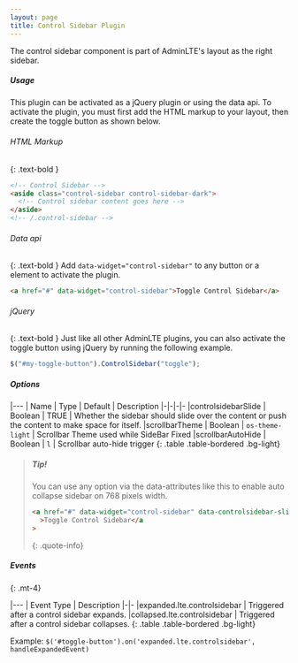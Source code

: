 ```yaml
---
layout: page
title: Control Sidebar Plugin
---
```


The control sidebar component is part of AdminLTE's layout as the right sidebar.

##### Usage

This plugin can be activated as a jQuery plugin or using the data api. To activate the plugin, you must first add the HTML markup to your layout, then create the toggle button as shown below.

###### HTML Markup

{: .text-bold }

```html
<!-- Control Sidebar -->
<aside class="control-sidebar control-sidebar-dark">
  <!-- Control sidebar content goes here -->
</aside>
<!-- /.control-sidebar -->
```

###### Data api

{: .text-bold }
Add `data-widget="control-sidebar"` to any button or a element to activate the plugin.

```html
<a href="#" data-widget="control-sidebar">Toggle Control Sidebar</a>
```

###### jQuery

{: .text-bold }
Just like all other AdminLTE plugins, you can also activate the toggle button using jQuery by running the following example.

```js
$("#my-toggle-button").ControlSidebar("toggle");
```

##### Options

|---
| Name | Type | Default | Description
|-|-|-|-
|controlsidebarSlide | Boolean | TRUE | Whether the sidebar should slide over the content or push the content to make space for itself.
|scrollbarTheme | Boolean | `os-theme-light` | Scrollbar Theme used while SideBar Fixed
|scrollbarAutoHide | Boolean | `l` | Scrollbar auto-hide trigger
{: .table .table-bordered .bg-light}

> ##### Tip!
>
> You can use any option via the data-attributes like this to enable auto collapse sidebar on 768 pixels width.
>
> ```html
> <a href="#" data-widget="control-sidebar" data-controlsidebar-slide="false"
>   >Toggle Control Sidebar</a
> >
> ```
>
> {: .quote-info}

##### Events

{: .mt-4}

|---
| Event Type | Description
|-|-
|expanded.lte.controlsidebar | Triggered after a control sidebar expands.
|collapsed.lte.controlsidebar | Triggered after a control sidebar collapses.
{: .table .table-bordered .bg-light}

Example: `$('#toggle-button').on('expanded.lte.controlsidebar', handleExpandedEvent)`
